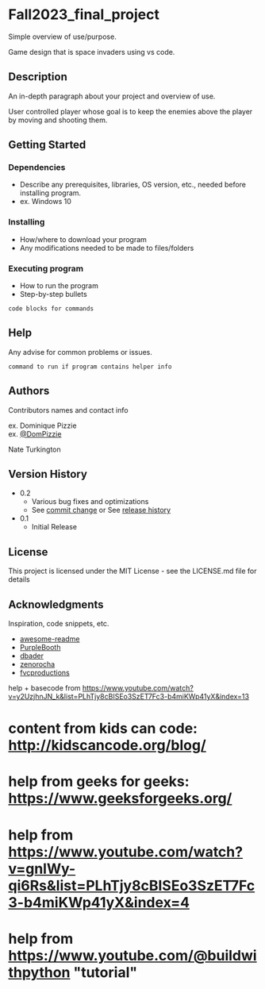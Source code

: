 # Fall2023_final_project

Simple overview of use/purpose.

Game design that is space invaders using vs code.

## Description

An in-depth paragraph about your project and overview of use.

User controlled player whose goal is to keep the enemies above the player by moving and shooting them. 
## Getting Started

### Dependencies

* Describe any prerequisites, libraries, OS version, etc., needed before installing program.
* ex. Windows 10

### Installing

* How/where to download your program
* Any modifications needed to be made to files/folders

### Executing program

* How to run the program
* Step-by-step bullets
```
code blocks for commands
```

## Help

Any advise for common problems or issues.
```
command to run if program contains helper info
```

## Authors

Contributors names and contact info

ex. Dominique Pizzie  
ex. [@DomPizzie](https://twitter.com/dompizzie)

Nate Turkington

## Version History

* 0.2
    * Various bug fixes and optimizations
    * See [commit change]() or See [release history]()
* 0.1
    * Initial Release

## License

This project is licensed under the MIT License - see the LICENSE.md file for details

## Acknowledgments

Inspiration, code snippets, etc.
* [awesome-readme](https://github.com/matiassingers/awesome-readme)
* [PurpleBooth](https://gist.github.com/PurpleBooth/109311bb0361f32d87a2)
* [dbader](https://github.com/dbader/readme-template)
* [zenorocha](https://gist.github.com/zenorocha/4526327)
* [fvcproductions](https://gist.github.com/fvcproductions/1bfc2d4aecb01a834b46)

help + basecode from https://www.youtube.com/watch?v=y2UzjhnJN_k&list=PLhTjy8cBISEo3SzET7Fc3-b4miKWp41yX&index=13 
# content from kids can code: http://kidscancode.org/blog/
# help from geeks for geeks: https://www.geeksforgeeks.org/
# help from https://www.youtube.com/watch?v=gnlWy-qi6Rs&list=PLhTjy8cBISEo3SzET7Fc3-b4miKWp41yX&index=4
# help from https://www.youtube.com/@buildwithpython "tutorial"